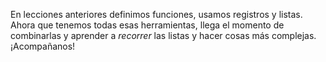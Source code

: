 En lecciones anteriores definimos funciones, usamos registros y listas. Ahora que tenemos todas esas herramientas, llega el momento de combinarlas y aprender a _recorrer_ las listas y hacer cosas más complejas. ¡Acompañanos!

